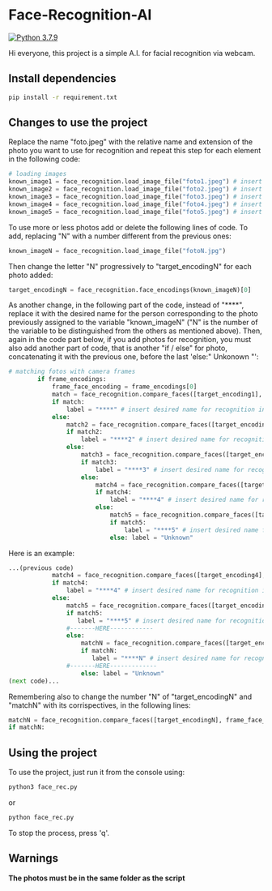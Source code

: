 # Face-Recognition-AI
[![Python 3.7.9](https://img.shields.io/badge/python-3.7.9-blue.svg)](https://www.python.org/downloads/release/python-379/)

Hi everyone, this project is a simple A.I. for facial recognition via webcam.

## Install dependencies

```bash
pip install -r requirement.txt
```
## Changes to use the project

Replace the name "foto.jpeg" with the relative name and extension of the photo you want to use for recognition and repeat this step for each element in the following code:

```python
# loading images
known_image1 = face_recognition.load_image_file("foto1.jpeg") # insert name and exstension of desired photo
known_image2 = face_recognition.load_image_file("foto2.jpeg") # insert name and exstension of desired photo
known_image3 = face_recognition.load_image_file("foto3.jpeg") # insert name and exstension of desired photo
known_image4 = face_recognition.load_image_file("foto4.jpeg") # insert name and exstension of desired photo
known_image5 = face_recognition.load_image_file("foto5.jpeg") # insert name and exstension of desired photo
```

To use more or less photos add or delete the following lines of code.
To add, replacing "N" with a number different from the previous ones:

```python
known_imageN = face_recognition.load_image_file("fotoN.jpg")
```
Then change the letter "N" progressively to "target_encodingN" for each photo added:

```python
target_encodingN = face_recognition.face_encodings(known_imageN)[0]
```

As another change, in the following part of the code, instead of "****", replace it with the desired name for the person corresponding to the photo previously assigned to the variable "known_imageN" ("N" is the number of the variable to be distinguished from the others as mentioned above).
Then, again in the code part below, if you add photos for recognition, you must also add another part of code, that is another "if / else" for photo, concatenating it with the previous one, before the last 'else:" Unkonown "':

```python
# matching fotos with camera frames
        if frame_encodings:
            frame_face_encoding = frame_encodings[0]
            match = face_recognition.compare_faces([target_encoding1], frame_face_encoding)[0]
            if match:
                label = "****" # insert desired name for recognition instead of ****
            else:
                match2 = face_recognition.compare_faces([target_encoding2], frame_face_encoding)[0]
                if match2:
                    label = "****2" # insert desired name for recognition instead of ****2
                else:
                    match3 = face_recognition.compare_faces([target_encoding3], frame_face_encoding)[0]
                    if match3:
                        label = "****3" # insert desired name for recognition instead of ****3
                    else:
                        match4 = face_recognition.compare_faces([target_encoding4], frame_face_encoding)[0]
                        if match4:
                            label = "****4" # insert desired name for recognition instead of ****4
                        else:
                            match5 = face_recognition.compare_faces([target_encoding5], frame_face_encoding)[0]
                            if match5:
                                label = "****5" # insert desired name for recognition instead of ****5
                            else: label = "Unknown"
```
Here is an example:

```python
...(previous code)
            match4 = face_recognition.compare_faces([target_encoding4], frame_face_encoding)[0]
            if match4:
                label = "****4" # insert desired name for recognition instead of ****4
            else:
                match5 = face_recognition.compare_faces([target_encoding5], frame_face_encoding)[0]
                if match5:
                   label = "****5" # insert desired name for recognition instead of ****5
                #-------HERE------------
                else:
                    matchN = face_recognition.compare_faces([target_encodingN], frame_face_encoding)[0]
                    if matchN:
                       label = "****N" # insert desired name for recognition instead of ****N
                #-------HERE-------------
                    else: label = "Unknown"
(next code)...
```

Remembering also to change the number "N" of "target_encodingN" and "matchN" with its corrispectives, in the following lines:

```python
matchN = face_recognition.compare_faces([target_encodingN], frame_face_encoding)[0]
if matchN:
```
## Using the project

To use the project, just run it from the console using:
```bash
python3 face_rec.py
```
or 
```bash
python face_rec.py
```
To stop the process, press 'q'.

## Warnings

**The photos must be in the same folder as the script**
